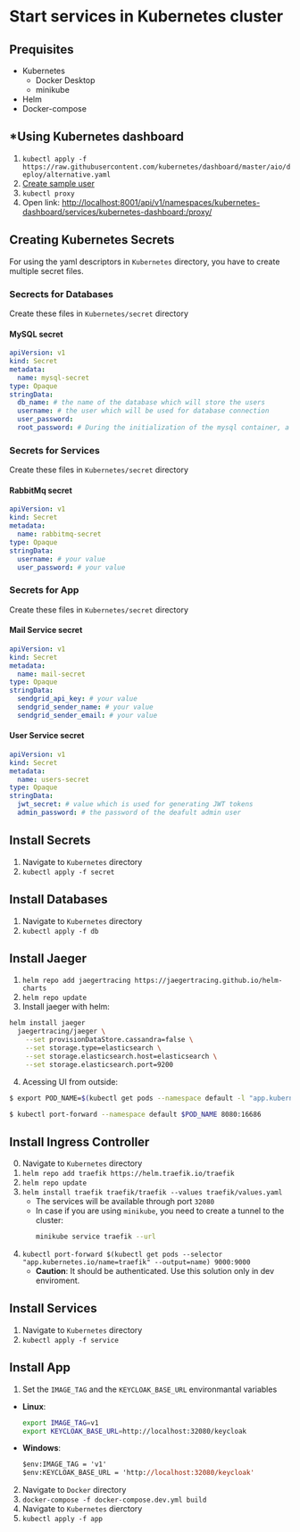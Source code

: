 # Start services in Kubernetes cluster
## Prequisites
- Kubernetes
    - Docker Desktop
    - minikube
- Helm
- Docker-compose
## *Using Kubernetes dashboard
1. ```kubectl apply -f https://raw.githubusercontent.com/kubernetes/dashboard/master/aio/deploy/alternative.yaml```
2. [Create sample user](https://github.com/kubernetes/dashboard/blob/master/docs/user/access-control/creating-sample-user.md)
3. ```kubectl proxy```
4. Open link: [http://localhost:8001/api/v1/namespaces/kubernetes-dashboard/services/kubernetes-dashboard:/proxy/](http://localhost:8001/api/v1/namespaces/kubernetes-dashboard/services/kubernetes-dashboard:/proxy/)

## Creating Kubernetes Secrets
For using the yaml descriptors in ```Kubernetes``` directory, you have to create multiple secret files.
### Secrects for Databases
Create these files in ```Kubernetes/secret``` directory
#### MySQL secret
```yaml
apiVersion: v1
kind: Secret
metadata:
  name: mysql-secret
type: Opaque
stringData:
  db_name: # the name of the database which will store the users
  username: # the user which will be used for database connection
  user_password:
  root_password: # During the initialization of the mysql container, a root user is created. This will be the password of this generated root user.
```
### Secrets for Services
Create these files in ```Kubernetes/secret``` directory
#### RabbitMq secret
```yaml
apiVersion: v1
kind: Secret
metadata:
  name: rabbitmq-secret
type: Opaque
stringData:
  username: # your value
  user_password: # your value
```
### Secrets for App
Create these files in ```Kubernetes/secret``` directory
#### Mail Service secret
```yaml
apiVersion: v1
kind: Secret
metadata:
  name: mail-secret
type: Opaque
stringData:
  sendgrid_api_key: # your value
  sendgrid_sender_name: # your value
  sendgrid_sender_email: # your value
```
#### User Service secret
```yaml
apiVersion: v1
kind: Secret
metadata:
  name: users-secret
type: Opaque
stringData:
  jwt_secret: # value which is used for generating JWT tokens
  admin_password: # the password of the deafult admin user
```

## Install Secrets
1. Navigate to ```Kubernetes``` directory
2. ```kubectl apply -f secret```

## Install Databases
1. Navigate to ```Kubernetes``` directory
2. ```kubectl apply -f db```

## Install Jaeger
1. ```helm repo add jaegertracing https://jaegertracing.github.io/helm-charts```
2. ```helm repo update```
3. Install jaeger with helm:
```bash
helm install jaeger 
  jaegertracing/jaeger \
    --set provisionDataStore.cassandra=false \
    --set storage.type=elasticsearch \
    --set storage.elasticsearch.host=elasticsearch \
    --set storage.elasticsearch.port=9200
```
4. Acessing UI from outside:
```bash
$ export POD_NAME=$(kubectl get pods --namespace default -l "app.kubernetes.io/instance=jaeger,app.kubernetes.io/component=query" -o jsonpath="{.items[0].metadata.name}")

$ kubectl port-forward --namespace default $POD_NAME 8080:16686
```

## Install Ingress Controller
0. Navigate to ```Kubernetes``` directory
1. ```helm repo add traefik https://helm.traefik.io/traefik```
2. ```helm repo update```
3. ```helm install traefik traefik/traefik --values traefik/values.yaml```
    - The services will be available through port ```32080```
    - In case if you are using ```minikube```, you need to create a tunnel to the cluster:
      ```bash
      minikube service traefik --url
      ```
4. ```kubectl port-forward $(kubectl get pods --selector "app.kubernetes.io/name=traefik" --output=name) 9000:9000```
    - __Caution__: It should be authenticated. Use this solution only in dev enviroment.

## Install Services
1. Navigate to ```Kubernetes``` directory
2. ```kubectl apply -f service```

## Install App
1. Set the ```IMAGE_TAG``` and the ```KEYCLOAK_BASE_URL``` environmantal variables
  - __Linux__:
    ```bash
    export IMAGE_TAG=v1
    export KEYCLOAK_BASE_URL=http://localhost:32080/keycloak
    ```
  - __Windows__:
    ```ps
    $env:IMAGE_TAG = 'v1'
    $env:KEYCLOAK_BASE_URL = 'http://localhost:32080/keycloak'
    ```
2. Navigate to ```Docker``` directory
3. ```docker-compose -f docker-compose.dev.yml build```
4. Navigate to ```Kubernetes``` dierctory
5. ```kubectl apply -f app```